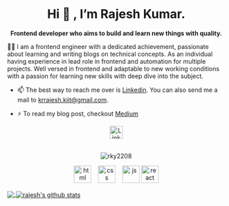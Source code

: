   <h1 align="center">
  Hi 👋 , I’m Rajesh Kumar.
  </h1>
<p align="center"><b>Frontend developer who aims to build and learn new things with quality.</b></p>
👨‍💻 I am a frontend engineer with a dedicated achievement, passionate about learning and writing blogs on technical concepts. As an individual having experience in lead role in frontend and automation for multiple projects. Well versed in frontend and adaptable to new working conditions with a passion for learning new skills with deep dive into the subject.


- 📫 The best way to reach me over is [Linkedin](https://www.linkedin.com/in/rajesh-kumar-b4bba4157/). You can also send me a mail to krrajesh.kiit@gmail.com.

- ⚡ To read my blog post, checkout [Medium](https://medium.com/@rkraj604-hzb)

<div align=center>
  <a href="https://www.linkedin.com/in/rajesh-kumar-b4bba4157/"><img src="https://cdn.worldvectorlogo.com/logos/linkedin-icon-2.svg" title="Linkedin" alt="Linkedin Account" width="30"/></a>
  <br><br>
 <p><img src="https://komarev.com/ghpvc/?username=rky2208" alt="rky2208" /></p>
</div>

<p align="center">
  <img src="https://upload.wikimedia.org/wikipedia/commons/thumb/6/61/HTML5_logo_and_wordmark.svg/2048px-HTML5_logo_and_wordmark.svg.png" alt="html" width="auto" height="40">&nbsp;&nbsp;&nbsp;
  <img src='https://upload.wikimedia.org/wikipedia/commons/thumb/d/d5/CSS3_logo_and_wordmark.svg/1200px-CSS3_logo_and_wordmark.svg.png' alt="css" width="auto" height="40">&nbsp;&nbsp;&nbsp;
  <img src='https://upload.wikimedia.org/wikipedia/commons/6/6a/JavaScript-logo.png' height='40' width='auto' alt="js">
  <img src="https://upload.wikimedia.org/wikipedia/commons/thumb/a/a7/React-icon.svg/1280px-React-icon.svg.png" alt="react" width="auto" height="40"/>
</p>
  
  

<a href="https://github.com/anuraghazra/github-readme-stats">
<img align="center" src="https://github-readme-stats.vercel.app/api/top-langs/?username=rky2208&theme=radical&hide=glsl,python" />
</a>
<a href="https://github.com/anuraghazra/github-readme-stats">
  <img align="center" src="https://github-readme-stats.vercel.app/api?username=rky2208&show_icons=true&theme=radical&line_height=27" alt="rajesh's github stats" />
</a>
